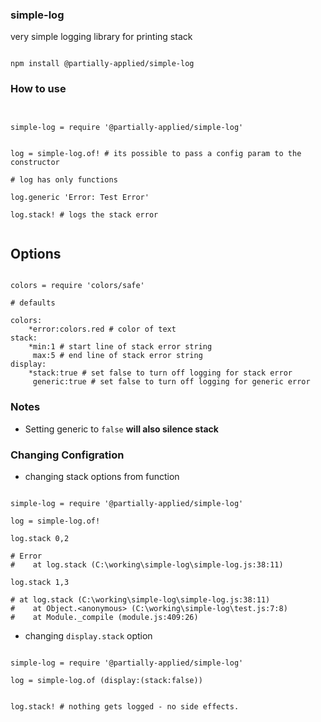 

### simple-log

very simple logging library for printing stack

```

npm install @partially-applied/simple-log

```

### How to use

```livescript


simple-log = require '@partially-applied/simple-log'


log = simple-log.of! # its possible to pass a config param to the constructor

# log has only functions

log.generic 'Error: Test Error'

log.stack! # logs the stack error


```

## Options

```livescript

colors = require 'colors/safe'

# defaults

colors:
    *error:colors.red # color of text
stack:
    *min:1 # start line of stack error string
     max:5 # end line of stack error string
display:
    *stack:true # set false to turn off logging for stack error
     generic:true # set false to turn off logging for generic error

```


### Notes

- Setting generic to `false` **will also silence stack** 

### Changing Configration

- changing stack options from function 

```livescript

simple-log = require '@partially-applied/simple-log'

log = simple-log.of!

log.stack 0,2

# Error
#    at log.stack (C:\working\simple-log\simple-log.js:38:11)

log.stack 1,3

# at log.stack (C:\working\simple-log\simple-log.js:38:11)
#    at Object.<anonymous> (C:\working\simple-log\test.js:7:8)
#    at Module._compile (module.js:409:26)

```

- changing `display.stack` option

```livescript

simple-log = require '@partially-applied/simple-log'

log = simple-log.of (display:(stack:false))


log.stack! # nothing gets logged - no side effects.

```
